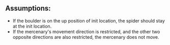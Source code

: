 ## Assumptions:

- If the boulder is on the up position of init location, the spider should stay at the init location.
- If the mercenary's movement direction is restricted, and the other two opposite directions are also restricted, the mercenary does not move.